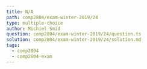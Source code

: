 ```yaml
---
title: N/A
path: comp2804/exam-winter-2019/24
type: multiple-choice
author: Michiel Smid
question: comp2804/exam-winter-2019/24/question.ts
solution: comp2804/exam-winter-2019/24/solution.md
tags:
  - comp2804
  - comp2804-exam
---
```


